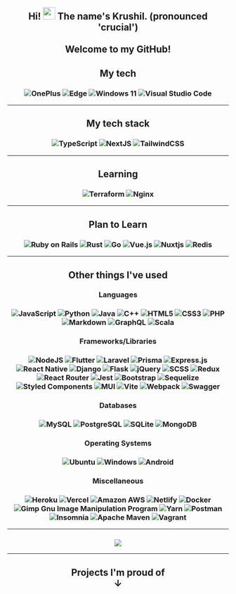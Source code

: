 <h2 align="center">
	Hi!
	<img src="https://media.giphy.com/media/hvRJCLFzcasrR4ia7z/giphy.gif" width="28" />
	The name's Krushil. (pronounced 'crucial')
	<br/>
	<br/>
	Welcome to my GitHub!
</h2>

<h2 align="center">
	My tech
</h2>
<h3 align="center">
	<img src="https://img.shields.io/badge/OnePlus-%23F5010C.svg?style=for-the-badge&amp;logo=oneplus&amp;logoColor=white" alt="OnePlus">
	<img src="https://img.shields.io/badge/Edge-0078D7?style=for-the-badge&amp;logo=Microsoft-edge&amp;logoColor=white" alt="Edge">
	<img src="https://img.shields.io/badge/Windows%2011-161b21?style=for-the-badge&amp;logo=windows&amp;logoColor=white" alt="Windows 11">
	<img src="https://img.shields.io/badge/Visual%20Studio%20Code-0078d7.svg?style=for-the-badge&amp;logo=visual-studio-code&amp;logoColor=white" alt="Visual Studio Code">
</h3>

---

<h2 align="center">My tech stack</h2>

<h3 align="center">
	<img alt="TypeScript" src="https://img.shields.io/badge/TypeScript%20-%23007ACC.svg?style=for-the-badge&logo=typescript&logoColor=white" />
	<img alt="NextJS" src="https://img.shields.io/badge/nextjs-%23000000.svg?style=for-the-badge&logo=next.js&logoColor=white" />
	<img alt="TailwindCSS" src="https://img.shields.io/badge/Tailwind_CSS-38B2AC?style=for-the-badge&logo=tailwind-css&logoColor=white" />
</h3>

---

<h2 align="center">Learning</h2>

<h3 align="center">
	<img src="https://img.shields.io/badge/terraform-%235835CC.svg?style=for-the-badge&amp;logo=terraform&amp;logoColor=white" alt="Terraform">
	<img src="https://img.shields.io/badge/nginx-%23009639.svg?style=for-the-badge&amp;logo=nginx&amp;logoColor=white" alt="Nginx">
</h3>


---

<h2 align="center">Plan to Learn</h2>

<h3 align="center">
	<img src="https://img.shields.io/badge/ruby%20on%20rails-%23CC0000.svg?style=for-the-badge&amp;logo=ruby-on-rails&amp;logoColor=white" alt="Ruby on Rails">
	<img src="https://img.shields.io/badge/rust-%23000000.svg?style=for-the-badge&amp;logo=rust&amp;logoColor=white" alt="Rust">
	<img src="https://img.shields.io/badge/go-%2300ADD8.svg?style=for-the-badge&amp;logo=go&amp;logoColor=white" alt="Go">
	<img src="https://img.shields.io/badge/vuejs-%2335495e.svg?style=for-the-badge&amp;logo=vuedotjs&amp;logoColor=%234FC08D" alt="Vue.js">
	<img src="https://img.shields.io/badge/Nuxt-002E3B?style=for-the-badge&amp;logo=nuxtdotjs&amp;logoColor=#00DC82" alt="Nuxtjs">
	<img src="https://img.shields.io/badge/redis-%23DD0031.svg?style=for-the-badge&amp;logo=redis&amp;logoColor=white" alt="Redis">
</h3>

---

<h2 align="center">Other things I've used</h2>


<h3 align="center">Languages</h3>
<h3 align="center">
	<img alt="JavaScript" src="https://img.shields.io/badge/JavaScript-F7DF1E?style=for-the-badge&logo=javascript&logoColor=black" />
	<img alt="Python" src="https://img.shields.io/badge/Python-14354C?style=for-the-badge&logo=python&logoColor=white" />
	<img alt="Java" src="https://img.shields.io/badge/Java-ED8B00?style=for-the-badge&logo=java&logoColor=white" />
	<img alt="C++" src="https://img.shields.io/badge/C%2B%2B-00599C?style=for-the-badge&logo=c%2B%2B&logoColor=white" />
	<img alt="HTML5" src="https://img.shields.io/badge/HTML5-E34F26?style=for-the-badge&logo=html5&logoColor=white" />
	<img alt="CSS3" src="https://img.shields.io/badge/CSS3-1572B6?style=for-the-badge&logo=css3&logoColor=white" />
	<img src="https://img.shields.io/badge/php-%23777BB4.svg?style=for-the-badge&amp;logo=php&amp;logoColor=white" alt="PHP">
	<img src="https://img.shields.io/badge/markdown-%23000000.svg?style=for-the-badge&amp;logo=markdown&amp;logoColor=white" alt="Markdown">
	<img src="https://img.shields.io/badge/-GraphQL-E10098?style=for-the-badge&amp;logo=graphql&amp;logoColor=white" alt="GraphQL">
	<img src="https://img.shields.io/badge/scala-%23DC322F.svg?style=for-the-badge&amp;logo=scala&amp;logoColor=white" alt="Scala">
</h3>

<h3 align="center">Frameworks/Libraries</h3>
<h3 align="center">
	<img alt="NodeJS" src="https://img.shields.io/badge/Node.js-43853D?style=for-the-badge&logo=node.js&logoColor=white" />
	<img alt="Flutter" src="https://img.shields.io/badge/Flutter-02569B?style=for-the-badge&logo=flutter&logoColor=white" />
	<img src="https://img.shields.io/badge/laravel-%23FF2D20.svg?style=for-the-badge&amp;logo=laravel&amp;logoColor=white" alt="Laravel">
	<img src="https://img.shields.io/badge/Prisma-3982CE?style=for-the-badge&amp;logo=Prisma&amp;logoColor=white" alt="Prisma">
	<img alt="Express.js" src="https://img.shields.io/badge/Express.js-404D59?style=for-the-badge" />
	<img alt="React Native" src="https://img.shields.io/badge/React_Native-20232A?style=for-the-badge&logo=react&logoColor=61DAFB" />
	<img alt="Django" src="https://img.shields.io/badge/Django-092E20?style=for-the-badge&logo=django&logoColor=white" />
	<img alt="Flask" src="https://img.shields.io/badge/Flask-000000?style=for-the-badge&logo=flask&logoColor=white" />
	<img alt="jQuery" src="https://img.shields.io/badge/jQuery-0769AD?style=for-the-badge&logo=jquery&logoColor=white" />
	<img alt="SCSS" src="https://img.shields.io/badge/SCSS%20-hotpink.svg?style=for-the-badge&logo=SASS&logoColor=white" />
	<img alt="Redux" src="https://img.shields.io/badge/Redux-593D88?style=for-the-badge&logo=redux&logoColor=white" />
	<img alt="React Router" src="https://img.shields.io/badge/React_Router-CA4245?style=for-the-badge&logo=react-router&logoColor=white" />
	<img alt="Jest" src="https://img.shields.io/badge/Jest-323330?style=for-the-badge&logo=Jest&logoColor=white" />
	<img alt="Bootstrap" src="https://img.shields.io/badge/Bootstrap-563D7C?style=for-the-badge&logo=bootstrap&logoColor=white" />
	<img alt="Sequelize" src="https://img.shields.io/badge/sequelize-323330?style=for-the-badge&logo=sequelize&logoColor=blue" />
	<img alt="Styled Components" src="https://img.shields.io/badge/styled--components-DB7093?style=for-the-badge&logo=styled-components&logoColor=white" />
	<img src="https://img.shields.io/badge/MUI-%230081CB.svg?style=for-the-badge&amp;logo=mui&amp;logoColor=white" alt="MUI">
	<img src="https://img.shields.io/badge/vite-%23646CFF.svg?style=for-the-badge&amp;logo=vite&amp;logoColor=white" alt="Vite">
	<img src="https://img.shields.io/badge/webpack-%238DD6F9.svg?style=for-the-badge&amp;logo=webpack&amp;logoColor=black" alt="Webpack">
	<img src="https://img.shields.io/badge/-Swagger-%23Clojure?style=for-the-badge&amp;logo=swagger&amp;logoColor=white" alt="Swagger">
</h3>

<h3 align="center">Databases</h3>
<h3 align="center">
	<img alt="MySQL" src="https://img.shields.io/badge/MySQL-00000F?style=for-the-badge&logo=mysql&logoColor=white" />
	<img alt="PostgreSQL" src="https://img.shields.io/badge/PostgreSQL-316192?style=for-the-badge&logo=postgresql&logoColor=white" />
	<img alt="SQLite" src="https://img.shields.io/badge/SQLite-07405E?style=for-the-badge&logo=sqlite&logoColor=white" />
	<img alt="MongoDB" src="https://img.shields.io/badge/MongoDB-4EA94B?style=for-the-badge&logo=mongodb&logoColor=white" />
</h3>

<h3 align="center">Operating Systems</h3>
<h3 align="center">
	<img alt="Ubuntu" src="https://img.shields.io/badge/Ubuntu-E95420?style=for-the-badge&logo=ubuntu&logoColor=white" />
	<img alt="Windows" src="https://img.shields.io/badge/Windows-0078D6?style=for-the-badge&logo=windows&logoColor=white" />
	<img alt="Android" src="https://img.shields.io/badge/Android-3DDC84?style=for-the-badge&logo=android&logoColor=white" />
</h3>

<h3 align="center">Miscellaneous</h3>
<h3 align="center">
	<img alt="Heroku" src="https://img.shields.io/badge/Heroku-430098?style=for-the-badge&logo=heroku&logoColor=white" />
	<img alt="Vercel" src="https://img.shields.io/badge/Vercel%20-%23000000.svg?style=for-the-badge&logo=vercel&logoColor=white" />
	<img alt="Amazon AWS" src="https://img.shields.io/badge/Amazon_AWS-232F3E?style=for-the-badge&logo=amazon-aws&logoColor=white" />
	<img alt="Netlify" src="https://img.shields.io/badge/Netlify-00C7B7?style=for-the-badge&logo=netlify&logoColor=white" />
	<img alt="Docker" src="https://img.shields.io/badge/-Docker-black?style=for-the-badge&logo=docker&logoColor=#029ded" />
	<img src="https://img.shields.io/badge/Gimp-657D8B?style=for-the-badge&amp;logo=gimp&amp;logoColor=FFFFFF" alt="Gimp Gnu Image Manipulation Program">
	<img src="https://img.shields.io/badge/yarn-%232C8EBB.svg?style=for-the-badge&amp;logo=yarn&amp;logoColor=white" alt="Yarn">
	<img src="https://img.shields.io/badge/Postman-FF6C37?style=for-the-badge&amp;logo=postman&amp;logoColor=white" alt="Postman">
	<img src="https://img.shields.io/badge/Insomnia-black?style=for-the-badge&amp;logo=insomnia&amp;logoColor=5849BE" alt="Insomnia">
	<img src="https://img.shields.io/badge/Apache%20Maven-C71A36?style=for-the-badge&amp;logo=Apache%20Maven&amp;logoColor=white" alt="Apache Maven">
	<img src="https://img.shields.io/badge/vagrant-%231563FF.svg?style=for-the-badge&amp;logo=vagrant&amp;logoColor=white" alt="Vagrant">
</h3>


---

<h3 align="center">
	<img src="https://github-readme-stats.vercel.app/api/top-langs/?username=krushilnaik&theme=darcula" />
</h3>

---

<h2 align="center">
	Projects I'm proud of
	<div>↓</div>
</h2>

<!--
**krushilnaik/krushilnaik** is a ✨ _special_ ✨ repository because its `README.md` (this file) appears on your GitHub profile.

Here are some ideas to get you started:
-  🔭 I’m currently working on ...
-  🌱 I’m currently learning ...
-  😄 Pronouns: ... he/him/his
-  ⚡ Fun fact: ... 
-  💬 Ask me about ...
- 👯 I’m looking to collaborate on ...
- 🤔 I’m looking for help with ...
- 📫 How to reach me: ...
-->
